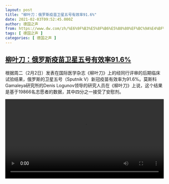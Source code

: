 ```yaml
---
layout: post
title: "柳叶刀：俄罗斯疫苗卫星五号有效率91.6%"
date: 2021-02-03T09:52:45.000Z
author: 德国之声
from: https://www.dw.com/zh/%E6%9F%B3%E5%8F%B6%E5%88%80%EF%BC%9A%E4%BF%84%E7%BD%97%E6%96%AF%E7%96%AB%E8%8B%97%E5%8D%AB%E6%98%9F%E4%BA%94%E5%8F%B7%E6%9C%89%E6%95%88%E7%8E%8791.6%/a-56438493
tags: [ 德国之声 ]
categories: [ 德国之声 ]
---
```

<!--1612345965000-->
[柳叶刀：俄罗斯疫苗卫星五号有效率91.6%](https://www.dw.com/zh/%E6%9F%B3%E5%8F%B6%E5%88%80%EF%BC%9A%E4%BF%84%E7%BD%97%E6%96%AF%E7%96%AB%E8%8B%97%E5%8D%AB%E6%98%9F%E4%BA%94%E5%8F%B7%E6%9C%89%E6%95%88%E7%8E%8791.6%/a-56438493)
------

<div>
<p>根据周二（2月2日）发表在国际医学杂志《柳叶刀》上的经同行评审的后期临床试验结果，俄罗斯的卫星五号（Sputnik V）新冠疫苗有效率为91.6%。莫斯科Gamaleya研究所的Denis Logunov领导的研究人员在《柳叶刀》上说，这个结果是基于19866名志愿者的数据，其中四分之一接受了安慰剂。</small></p><video src="https://tvdownloaddw-a.akamaihd.net/dwtv_video/flv/vdt_zh/2021/bchi210203_001_afb3erussia_0203_sd_sor.mp4" controls style="width:100%"></video>
</div>

